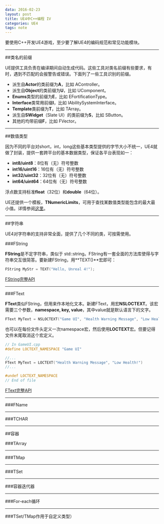 ```yaml
---
data: 2016-02-23
layout: post
title: UE4中C++编程 IV
categories: UE4
tags: note
---
```


要使用C++开发UE4游戏，至少要了解UE4的编码规范和常见功能模块。



-----------------------------
##类名的前缀

UE提供工具负责在编译期间自动生成代码。这些工具对类名前缀有些要求，有时，遇到不匹配的会报警告或错误。下面列了一些工具识别的前缀。

- 派生自**Actor**的类前缀为**A**，比如 AController。
- 派生自**Object**的类前缀为**U**，比如 UComponent。
- **Enums**类型的前缀为**E**，比如 EFortificationType。
- **Interface**类常用前缀**I**，比如 IAbilitySystemInterface。
- **Template**类前缀为**T**，比如 TArray。
- 派生自**SWidget**（Slate UI）的类前缀为**S**，比如 SButton。
- 其他的均带前缀**F**，比如 FVector。


-----------------------------
##数值类型


因为不同的平台对short，int，long这些基本类型提供的字节大小不统一，UE4就做了封装，提供一套跨平台的基本数据类型，保证各平台表现如一：

- **int8/uint8**：8位有（无）符号整数
- **int16/uint16**：16位有（无）符号整数
- **int32/uint32**：32位有（无）符号整数
- **int64/uint64**：64位有（无）符号整数

浮点数支持标准**float**（32位）和**double**（64位）。

UE还提供一个模板，**TNumericLimits**，可用于查找某数值类型能包含的最大最小值。详情参阅[这里](https://docs.unrealengine.com/latest/INT/API/Runtime/Core/Math/TNumericLimits/index.html)。


------------------------------
##字符串

UE4对字符串的支持非常全面，提供了几个不同的类，可按需使用。

###FString

**FString**是不定字符串，类似于 std::string。FString有一套全面的方法库使得与字符串交互很简答。要新建FString，用**TEXT()**宏即可：

```c++
FString MyStr = TEXT("Hello, Unreal 4!");
```

[FString完整API](https://docs.unrealengine.com/latest/INT/API/Runtime/Core/Containers/FString/index.html)



------------------
###FText

**FText**类似FString，但用来作本地化文本。新建FText，用宏**NSLOCTEXT**。该宏需要三个参数，**namespace, key, value**，其中value就是默认语言下的文字。

```c++
FText MyText = NSLOCTEXT("Game UI", "Health Warning Message", "Low Health!")
```

也可以在每份文件头定义一次namespace宏，然后使用**LOCTEXT**宏。但要记得文件末尾取消这个宏定义。

```c++
// In GameUI.cpp
#define LOCTEXT_NAMESPACE "Game UI"

//...
FText MyText = LOCTEXT("Health Warning Message", "Low Health!")
//...

#undef LOCTEXT_NAMESPACE
// End of file
```

[FText完整API](https://docs.unrealengine.com/latest/INT/API/Runtime/Core/Internationalization/FText/index.html)

------------------
###FName



------------------------
###TCHAR




----------------------
##容器


###TArray




------------------------
###TMap




---------------------------
###TSet




----------------------------
###容器迭代器



------------------------
###For-each循环




-----------------------------
###TSet/TMap作用于自定义类型）
